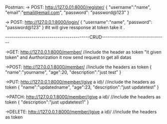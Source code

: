 Postman:
-> POST: http://127.0.01:8000/register/
      {
        "username":"name",
        "email":"email@email.com",
        "password": "password@123"
      }
      
-> POST: http://127.0.0.1:8000/login/
      {
        "username":"name",
        "password": "password@123"
      }
#it will give ressponse at token take it .

------------------------------------------CRUD--------------------------------

->GET:  http://127.0.0.1:8000/member/
//include the header as token "it given token" and Aurthorization it
now send request to get all datas

->POST:  http://127.0.0.1:8000/member/
//include the headers as token
      {
        "name":"yourname",
        "age":20,
        "description":"just test"
      }

->PUT:  http://127.0.0.1:8000/member/(give a id)/
//include the headers as token
      {
        "name":"updatedname",
        "age":23,
        "description":"just updatetest"
      }

->PATCH:  http://127.0.0.1:8000/member/(give a id)/
//include the headers as token
         {
        "description":"just updatetest1"
         }

->DELETE:  http://127.0.0.1:8000/member/(give a id)/
//include the headers as token






















